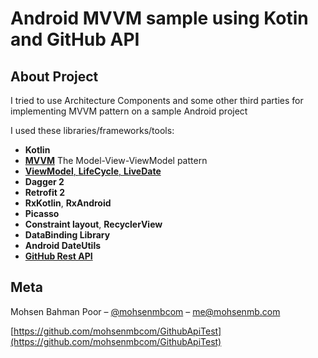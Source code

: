 Android MVVM sample using Kotin and GitHub API
=====

## About Project
I tried to use Architecture Components and some other third parties for implementing MVVM pattern on a sample Android project

I used these libraries/frameworks/tools:
- **Kotlin**
- [**MVVM**](https://en.wikipedia.org/wiki/Model%E2%80%93view%E2%80%93viewmodel) The Model-View-ViewModel pattern
- [**ViewModel**, **LifeCycle**, **LiveDate**](https://developer.android.com/topic/libraries/architecture/)
- **Dagger 2** 
- **Retrofit 2**
- **RxKotlin**, **RxAndroid**
- **Picasso**
- **Constraint layout**, **RecyclerView**
- **DataBinding Library**
- **Android DateUtils**
- [**GitHub Rest API**](https://developer.github.com/v3/)


## Meta

Mohsen Bahman Poor – [@mohsenmbcom](https://twitter.com/mohsenmbcom) – me@mohsenmb.com

[https://github.com/mohsenmbcom/GithubApiTest](https://github.com/mohsenmbcom/GithubApiTest)